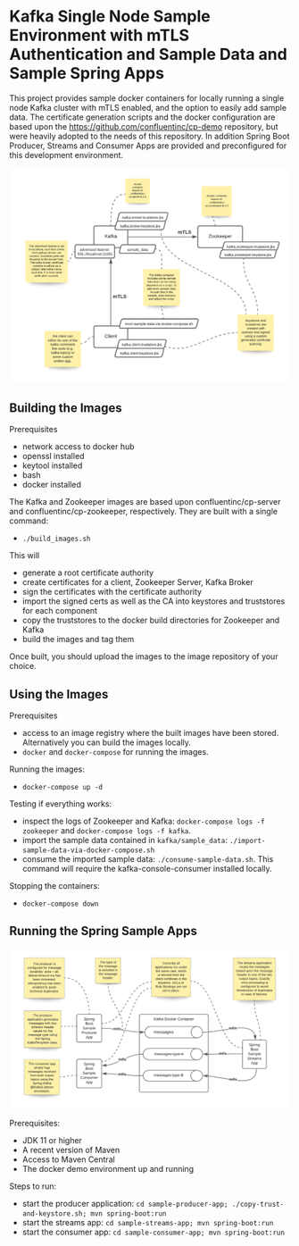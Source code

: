 # Kafka Single Node Sample Environment with mTLS Authentication and Sample Data and Sample Spring Apps

This project provides sample docker containers for locally running a single node Kafka cluster with mTLS enabled, and the option to easily add sample data. 
The certificate generation scripts and the docker configuration are based upon the https://github.com/confluentinc/cp-demo repository, but were heavily adopted to the needs of this repository. 
In addition Spring Boot Producer, Streams and Consumer Apps are provided and preconfigured for this development environment. 

![Overview](Docker-MTLS-Setup.png?raw=true "Overview")

## Building the Images

Prerequisites

- network access to docker hub
- openssl installed
- keytool installed
- bash 
- docker installed

The Kafka and Zookeeper images are based upon confluentinc/cp-server and confluentinc/cp-zookeeper, respectively.
They are built with a single command: 

- `./build_images.sh`

This will 
- generate a root certificate authority 
- create certificates for a client, Zookeeper Server, Kafka Broker
- sign the certificates with the certificate authority
- import the signed certs as well as the CA into keystores and truststores for each component
- copy the truststores to the docker build directories for Zookeeper and Kafka
- build the images and tag them 

Once built, you should upload the images to the image repository of your choice. 

## Using the Images

Prerequisites

- access to an image registry where the built images have been stored. Alternatively you can build the images locally. 
- `docker` and `docker-compose` for running the images. 

Running the images:

- `docker-compose up -d`

Testing if everything works: 

- inspect the logs of Zookeeper and Kafka: `docker-compose logs -f zookeeper` and `docker-compose logs -f kafka`.
- import the sample data contained in `kafka/sample_data`: `./import-sample-data-via-docker-compose.sh`
- consume the imported sample data: `./consume-sample-data.sh`. This command will require the kafka-console-consumer installed locally. 

Stopping the containers: 

- `docker-compose down`

## Running the Spring Sample Apps

![Overview](Spring-Kafka-Docker-Sample-Apps-mTLS.png?raw=true "Overview")

Prerequisites: 

- JDK 11 or higher
- A recent version of Maven
- Access to Maven Central 
- The docker demo environment up and running

Steps to run: 

- start the producer application: `cd sample-producer-app; ./copy-trust-and-keystore.sh; mvn spring-boot:run`
- start the streams app: `cd sample-streams-app; mvn spring-boot:run`
- start the consumer app: `cd sample-consumer-app; mvn spring-boot:run`
